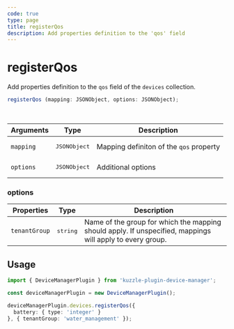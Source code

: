 ```yaml
---
code: true
type: page
title: registerQos
description: Add properties definition to the 'qos' field
---
```


# registerQos

Add properties definition to the `qos` field of the `devices` collection.


```ts
registerQos (mapping: JSONObject, options: JSONObject);
```

<br/>

| Arguments | Type                  | Description                                 |
|-----------|-----------------------|---------------------------------------------|
| `mapping` | <pre>JSONObject</pre> | Mapping definiton of the `qos` property |
| `options` | <pre>JSONObject</pre> | Additional options |

### options

| Properties | Type                  | Description                                 |
|-----------|-----------------------|---------------------------------------------|
| `tenantGroup` | <pre>string</pre> | Name of the group for which the mapping should apply. If unspecified, mappings will apply to every group. |

## Usage

```ts
import { DeviceManagerPlugin } from 'kuzzle-plugin-device-manager';

const deviceManagerPlugin = new DeviceManagerPlugin();

deviceManagerPlugin.devices.registerQos({
  battery: { type: 'integer' }
}, { tenantGroup: 'water_management' });
```